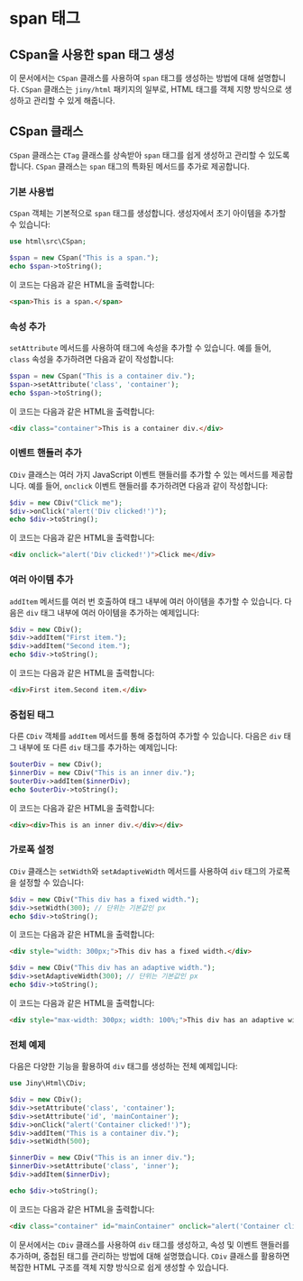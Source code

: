 # span 태그

## CSpan을 사용한 span 태그 생성

이 문서에서는 `CSpan` 클래스를 사용하여 `span` 태그를 생성하는 방법에 대해 설명합니다. `CSpan` 클래스는 `jiny/html` 패키지의 일부로, HTML 태그를 객체 지향 방식으로 생성하고 관리할 수 있게 해줍니다.

## CSpan 클래스

`CSpan` 클래스는 `CTag` 클래스를 상속받아 `span` 태그를 쉽게 생성하고 관리할 수 있도록 합니다. `CSpan` 클래스는 `span` 태그의 특화된 메서드를 추가로 제공합니다.

### 기본 사용법

`CSpan` 객체는 기본적으로 `span` 태그를 생성합니다. 생성자에서 초기 아이템을 추가할 수 있습니다:

```php
use html\src\CSpan;

$span = new CSpan("This is a span.");
echo $span->toString();
```

이 코드는 다음과 같은 HTML을 출력합니다:

```html
<span>This is a span.</span>
```

### 속성 추가

`setAttribute` 메서드를 사용하여 태그에 속성을 추가할 수 있습니다. 예를 들어, `class` 속성을 추가하려면 다음과 같이 작성합니다:

```php
$span = new CSpan("This is a container div.");
$span->setAttribute('class', 'container');
echo $span->toString();
```

이 코드는 다음과 같은 HTML을 출력합니다:

```html
<div class="container">This is a container div.</div>
```

### 이벤트 핸들러 추가

`CDiv` 클래스는 여러 가지 JavaScript 이벤트 핸들러를 추가할 수 있는 메서드를 제공합니다. 예를 들어, `onclick` 이벤트 핸들러를 추가하려면 다음과 같이 작성합니다:

```php
$div = new CDiv("Click me");
$div->onClick("alert('Div clicked!')");
echo $div->toString();
```

이 코드는 다음과 같은 HTML을 출력합니다:

```html
<div onclick="alert('Div clicked!')">Click me</div>
```

### 여러 아이템 추가

`addItem` 메서드를 여러 번 호출하여 태그 내부에 여러 아이템을 추가할 수 있습니다. 다음은 `div` 태그 내부에 여러 아이템을 추가하는 예제입니다:

```php
$div = new CDiv();
$div->addItem("First item.");
$div->addItem("Second item.");
echo $div->toString();
```

이 코드는 다음과 같은 HTML을 출력합니다:

```html
<div>First item.Second item.</div>
```

### 중첩된 태그

다른 `CDiv` 객체를 `addItem` 메서드를 통해 중첩하여 추가할 수 있습니다. 다음은 `div` 태그 내부에 또 다른 `div` 태그를 추가하는 예제입니다:

```php
$outerDiv = new CDiv();
$innerDiv = new CDiv("This is an inner div.");
$outerDiv->addItem($innerDiv);
echo $outerDiv->toString();
```

이 코드는 다음과 같은 HTML을 출력합니다:

```html
<div><div>This is an inner div.</div></div>
```

### 가로폭 설정

`CDiv` 클래스는 `setWidth`와 `setAdaptiveWidth` 메서드를 사용하여 `div` 태그의 가로폭을 설정할 수 있습니다:

```php
$div = new CDiv("This div has a fixed width.");
$div->setWidth(300); // 단위는 기본값인 px
echo $div->toString();
```

이 코드는 다음과 같은 HTML을 출력합니다:

```html
<div style="width: 300px;">This div has a fixed width.</div>
```

```php
$div = new CDiv("This div has an adaptive width.");
$div->setAdaptiveWidth(300); // 단위는 기본값인 px
echo $div->toString();
```

이 코드는 다음과 같은 HTML을 출력합니다:

```html
<div style="max-width: 300px; width: 100%;">This div has an adaptive width.</div>
```

### 전체 예제

다음은 다양한 기능을 활용하여 `div` 태그를 생성하는 전체 예제입니다:

```php
use Jiny\Html\CDiv;

$div = new CDiv();
$div->setAttribute('class', 'container');
$div->setAttribute('id', 'mainContainer');
$div->onClick("alert('Container clicked!')");
$div->addItem("This is a container div.");
$div->setWidth(500);

$innerDiv = new CDiv("This is an inner div.");
$innerDiv->setAttribute('class', 'inner');
$div->addItem($innerDiv);

echo $div->toString();
```

이 코드는 다음과 같은 HTML을 출력합니다:

```html
<div class="container" id="mainContainer" onclick="alert('Container clicked!')" style="width: 500px;">This is a container div.<div class="inner">This is an inner div.</div></div>
```

이 문서에서는 `CDiv` 클래스를 사용하여 `div` 태그를 생성하고, 속성 및 이벤트 핸들러를 추가하며, 중첩된 태그를 관리하는 방법에 대해 설명했습니다. `CDiv` 클래스를 활용하면 복잡한 HTML 구조를 객체 지향 방식으로 쉽게 생성할 수 있습니다.
